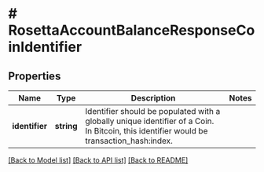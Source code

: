 # # RosettaAccountBalanceResponseCoinIdentifier

## Properties

Name | Type | Description | Notes
------------ | ------------- | ------------- | -------------
**identifier** | **string** | Identifier should be populated with a globally unique identifier of a Coin. In Bitcoin, this identifier would be transaction_hash:index. |

[[Back to Model list]](../../README.md#models) [[Back to API list]](../../README.md#endpoints) [[Back to README]](../../README.md)
